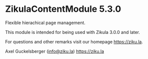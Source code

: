 # ZikulaContentModule 5.3.0

Flexible hierachical page management.

This module is intended for being used with Zikula 3.0.0 and later.

For questions and other remarks visit our homepage <https://ziku.la>.

Axel Guckelsberger (info@ziku.la)
<https://ziku.la>
